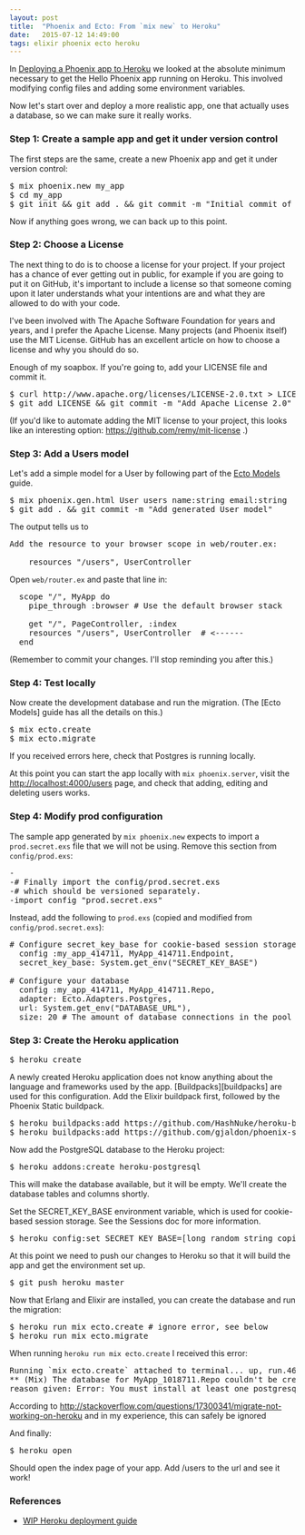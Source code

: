 ```yaml
---
layout: post
title:  "Phoenix and Ecto: From `mix new` to Heroku"
date:   2015-07-12 14:49:00
tags: elixir phoenix ecto heroku
---
```


In [Deploying a Phoenix app to Heroku](...) we looked at the absolute minimum necessary to get the Hello Phoenix app running on Heroku.  This involved modifying config files and adding some environment variables.

Now let's start over and deploy a more realistic app, one that actually uses a database, so we can make sure it really works.

### Step 1: Create a sample app and get it under version control

The first steps are the same, create a new Phoenix app and get it under version control:

<pre>
$ mix phoenix.new my_app
$ cd my_app
$ git init && git add . && git commit -m "Initial commit of Phoenix app"
</pre>

Now if anything goes wrong, we can back up to this point.

### Step 2: Choose a License

The next thing to do is to choose a license for your project.  If your project has a chance of ever getting out in public, for example if you are going to put it on GitHub, it's important to include a license so that someone coming upon it later understands what your intentions are and what they are allowed to do with your code.

I've been involved with The Apache Software Foundation for years and years, and I prefer the Apache License.  Many projects (and Phoenix itself) use the MIT License.  GitHub has an excellent article on how to choose a license and why you should do so.

Enough of my soapbox. If you're going to, add your LICENSE file and commit it.

<pre>
$ curl http://www.apache.org/licenses/LICENSE-2.0.txt > LICENSE
$ git add LICENSE && git commit -m "Add Apache License 2.0"
</pre>

(If you'd like to automate adding the MIT license to your project, this looks like an interesting option: <https://github.com/remy/mit-license> .)

### Step 3: Add a Users model

Let's add a simple model for a User by following part of the [Ecto Models](http://www.phoenixframework.org/docs/ecto-models) guide.

<pre>
$ mix phoenix.gen.html User users name:string email:string
$ git add . && git commit -m "Add generated User model"
</pre>

The output tells us to
<pre>
Add the resource to your browser scope in web/router.ex:

    resources "/users", UserController
</pre>

Open `web/router.ex` and paste that line in:

<pre>
  scope "/", MyApp do
    pipe_through :browser # Use the default browser stack

    get "/", PageController, :index
    resources "/users", UserController  # <------
  end
</pre>

(Remember to commit your changes.  I'll stop reminding you after this.)

### Step 4: Test locally

Now create the development database and run the migration.  (The [Ecto Models] guide has all the details on this.)

<pre>
$ mix ecto.create
$ mix ecto.migrate
</pre>

If you received errors here, check that Postgres is running locally.

At this point you can start the app locally with `mix phoenix.server`, visit the <http://localhost:4000/users> page, and check that adding, editing and deleting users works.

### Step 4: Modify prod configuration

The sample app generated by `mix phoenix.new` expects to import a `prod.secret.exs` file that we will not be using.  Remove this section from `config/prod.exs`:

<pre>
-
-# Finally import the config/prod.secret.exs
-# which should be versioned separately.
-import_config "prod.secret.exs"
</pre>

Instead, add the following to `prod.exs` (copied and modified from `config/prod.secret.exs`):

<pre>
# Configure secret_key_base for cookie-based session storage
  config :my_app_414711, MyApp_414711.Endpoint,
  secret_key_base: System.get_env("SECRET_KEY_BASE")

# Configure your database
  config :my_app_414711, MyApp_414711.Repo,
  adapter: Ecto.Adapters.Postgres,
  url: System.get_env("DATABASE_URL"),
  size: 20 # The amount of database connections in the pool
</pre>

### Step 3: Create the Heroku application

<pre>
$ heroku create
</pre>

A newly created Heroku application does not know anything about the language and frameworks used by the app. [Buildpacks][buildpacks] are used for this configuration. Add the Elixir buildpack first, followed by the Phoenix Static buildpack.

<pre>
$ heroku buildpacks:add https://github.com/HashNuke/heroku-buildpack-elixir
$ heroku buildpacks:add https://github.com/gjaldon/phoenix-static-buildpack
</pre>

Now add the PostgreSQL database to the Heroku project:

<pre>
$ heroku addons:create heroku-postgresql
</pre>

This will make the database available, but it will be empty.  We'll create the database tables and columns shortly.

Set the SECRET_KEY_BASE environment variable, which is used for cookie-based session storage.  See the Sessions doc for more information.

<pre>
$ heroku config:set SECRET_KEY_BASE=[long random string copied from config/prod.secret.exs]
</pre>

At this point we need to push our changes to Heroku so that it will build the app and get the environment set up.

<pre>
$ git push heroku master
</pre>

Now that Erlang and Elixir are installed, you can create the database and run the migration:

<pre>
$ heroku run mix ecto.create # ignore error, see below
$ heroku run mix ecto.migrate
</pre>

When running `heroku run mix ecto.create` I received this error:
<pre>
Running `mix ecto.create` attached to terminal... up, run.4650
** (Mix) The database for MyApp_1018711.Repo couldn't be created,
reason given: Error: You must install at least one postgresql-client-[version] package.
</pre>

According to <http://stackoverflow.com/questions/17300341/migrate-not-working-on-heroku> and in my experience, this can safely be ignored

And finally:
<pre>
$ heroku open
</pre>

Should open the index page of your app.  Add /users to the url and see it work!

### References

* [WIP Heroku deployment guide](https://github.com/phoenixframework/phoenix_guides/pull/314)
